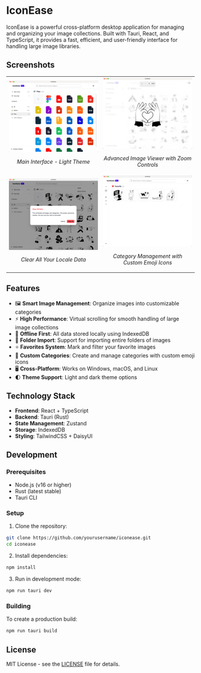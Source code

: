 # IconEase

IconEase is a powerful cross-platform desktop application for managing and organizing your image collections. Built with Tauri, React, and TypeScript, it provides a fast, efficient, and user-friendly interface for handling large image libraries.

## Screenshots

<table style="border: none;">
  <tr>
    <td width="50%">
      <img src="public/demo4.jpg" alt="Dark Theme" width="100%"/>
      <p align="center"><em>Main Interface - Light Theme</em></p>
    </td>
    <td width="50%">
      <img src="public/demo1.jpg" alt="Main Interface" width="100%"/>
      <p align="center"><em>Advanced Image Viewer with Zoom Controls</em></p>
    </td>
  </tr>
  <tr>
    <td width="50%">
      <img src="public/demo3.jpg" alt="Image Viewer" width="100%"/>
      <p align="center"><em>Clear All Your Locale Data</em></p>
    </td>
    <td width="50%">
      <img src="public/demo2.jpg" alt="Category Management" width="100%"/>
      <p align="center"><em>Category Management with Custom Emoji Icons</em></p>
    </td>
  </tr>
</table>

## Features

- 🖼️ **Smart Image Management**: Organize images into customizable categories
- ⚡ **High Performance**: Virtual scrolling for smooth handling of large image collections
- 💾 **Offline First**: All data stored locally using IndexedDB
- 📁 **Folder Import**: Support for importing entire folders of images
- ⭐ **Favorites System**: Mark and filter your favorite images
- 🎯 **Custom Categories**: Create and manage categories with custom emoji icons
- 🖥️ **Cross-Platform**: Works on Windows, macOS, and Linux
- 🌓 **Theme Support**: Light and dark theme options

## Technology Stack

- **Frontend**: React + TypeScript
- **Backend**: Tauri (Rust)
- **State Management**: Zustand
- **Storage**: IndexedDB
- **Styling**: TailwindCSS + DaisyUI

## Development

### Prerequisites

- Node.js (v16 or higher)
- Rust (latest stable)
- Tauri CLI

### Setup

1. Clone the repository:

```bash
git clone https://github.com/yourusername/iconease.git
cd iconease
```

2. Install dependencies:
```bash
npm install
```

3. Run in development mode:
```bash
npm run tauri dev
```

### Building

To create a production build:

```bash
npm run tauri build
```

## License

MIT License - see the [LICENSE](LICENSE) file for details.
